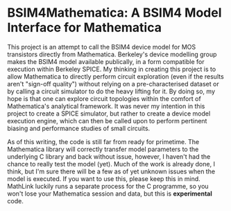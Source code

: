 BSIM4Mathematica: A BSIM4 Model Interface for Mathematica
==========================================================

This project is an attempt to call the BSIM4 device model for MOS transistors directly from Mathematica. Berkeley's device modelling group makes the BSIM4 model available publically, in a form compatible for execution within Berkeley SPICE. My thinking in creating this project is to allow Mathematica to directly perform circuit exploration (even if the results aren't "sign-off quality") without relying on a pre-characterised dataset or by calling a circuit simulator to do the heavy lifting for it. By doing so, my hope is that one can explore circuit topologies within the comfort of Mathematica's analytical framework. It was never my intention in this project to create a SPICE simulator, but rather to create a device model execution engine, which can then be called upon to perform pertinent biasing and performance studies of small circuits.

As of this writing, the code is still far from ready for primetime. The Mathematica library will correctly transfer model parameters to the underlying C library and back without issue, however, I haven't had the chance to really test the model (yet). Much of the work is already done, I think, but I'm sure there will be a few as of yet unknown issues when the model is executed. If you want to use this, please keep this in mind. MathLink luckily runs a separate process for the C programme, so you won't lose your Mathematica session and data, but this is **experimental** code.
